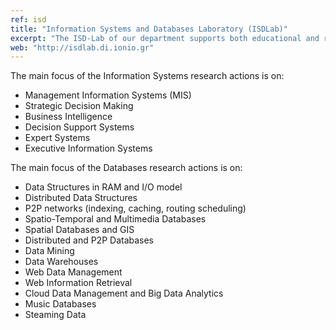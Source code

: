 ```yaml
---
ref: isd
title: "Information Systems and Databases Laboratory (ISDLab)"
excerpt: "The ISD-Lab of our department supports both educational and research needs of the Department of Informatics, as well as other departments of the Ionian University, related to information systems and databases."
web: "http://isdlab.di.ionio.gr"
---
```


The main focus of the Information Systems research actions is on:

- Management Information Systems (MIS)
- Strategic Decision Making
- Business Intelligence
- Decision Support Systems
- Expert Systems
- Executive Information Systems
 

The main focus of the Databases research actions is on:

- Data Structures in RAM and I/O model
- Distributed Data Structures
- P2P networks (indexing, caching, routing scheduling)
- Spatio-Temporal and Multimedia Databases
- Spatial Databases and GIS
- Distributed and P2P Databases
- Data Mining
- Data Warehouses
- Web Data Management
- Web Information Retrieval
- Cloud Data Management and Big Data Analytics
- Music Databases
- Steaming Data
